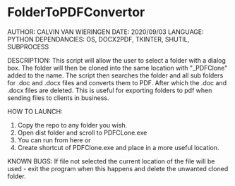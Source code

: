 # FolderToPDFConvertor
AUTHOR: CALVIN VAN WIERINGEN
DATE: 2020/09/03
LANGUAGE: PYTHON
DEPENDANCIES: OS, DOCX2PDF, TKINTER, SHUTIL, SUBPROCESS

DESCRIPTION:
This script will allow the user to select a folder with a dialog box. 
The folder will then be cloned into the same location with "_PDFClone" added to the name. 
The script then searches the folder and all sub folders for .doc and .docx files and converts them to PDF. 
After which the .doc and .docx files are deleted. 
This is useful for exporting folders to pdf when sending files to clients in business.

HOW TO LAUNCH:
1. Copy the repo to any folder you wish.
2. Open dist folder and scroll to PDFCLone.exe
3. You can run from here or
4. Create shortcut of PDFClone.exe and place in a more useful location.

KNOWN BUGS:
If file not selected the current location of the file will be used - exit the program when this happens and delete the unwanted cloned folder.

